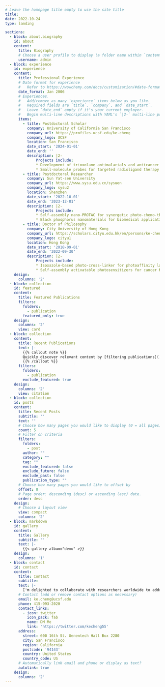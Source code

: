 ```yaml
---
# Leave the homepage title empty to use the site title
title:
date: 2022-10-24
type: landing

sections:
  - block: about.biography
    id: about
    content:
      title: Biography
      # Choose a user profile to display (a folder name within `content/authors/`)
      username: admin
  - block: experience
    id: experience
    content:
      title: Professional Experience
      # Date format for experience
      #   Refer to https://wowchemy.com/docs/customization/#date-format
      date_format: Jan 2006
      # Experiences.
      #   Add/remove as many `experience` items below as you like.
      #   Required fields are `title`, `company`, and `date_start`.
      #   Leave `date_end` empty if it's your current employer.
      #   Begin multi-line descriptions with YAML's `|2-` multi-line prefix.
      items:
        - title: Postdoctoral Scholar
          company: University of California San Francisco
          company_url: https://profiles.ucsf.edu/ke.cheng
          company_logo: UCSF
          location: San Francisco
          date_start: '2024-01-01'
          date_end: ''
          description: |2-
              Projects include:
              * Development of trioxolane antimalarials and anticancer drugs
              * Small-molecule probes for targeted radioligand therapy
        - title: Postdoctoral Researcher
          company: Sun Yat-sen University
          company_url: https://www.sysu.edu.cn/sysuen
          company_logo: sysu2
          location: Shenzhen
          date_start: '2022-10-01'
          date_end: '2023-12-01'
          description: |2-
              Projects include:
              * Self-assembly nano-PROTAC for synergetic photo-chemo-therapy
              * Black phosphorus nanomaterials for biomedical application
        - title: Doctor of Philosophy
          company: City University of Hong Kong
          company_url: https://scholars.cityu.edu.hk/en/persons/ke-cheng(58c29bd6-cebe-40ed-acd8-7ed1cee38a13).html
          company_logo: cityu1
          location: Hong Kong
          date_start: '2018-09-01'
          date_end: '2022-09-30'
          description: |2-
              Projects include:
              * Isoxazole-based photo-cross-linker for photoaffinity labeling and chemoproteomics
              * Self-assembly activatable photosensitizers for cancer Nanotheranostics
    design:
      columns: '2'
  - block: collection
    id: featured
    content:
      title: Featured Publications
      filters:
        folders:
          - publication
        featured_only: true
    design:
      columns: '2'
      view: card
  - block: collection
    content:
      title: Recent Publications
      text: |-
        {{% callout note %}}
        Quickly discover relevant content by [filtering publications](./publication/).
        {{% /callout %}}
      filters:
        folders:
          - publication
        exclude_featured: true
    design:
      columns: '2'
      view: citation
  - block: collection
    id: posts
    content:
      title: Recent Posts
      subtitle: ''
      text: ''
      # Choose how many pages you would like to display (0 = all pages)
      count: 5
      # Filter on criteria
      filters:
        folders:
          - post
        author: ""
        category: ""
        tag: ""
        exclude_featured: false
        exclude_future: false
        exclude_past: false
        publication_type: ""
      # Choose how many pages you would like to offset by
      offset: 0
      # Page order: descending (desc) or ascending (asc) date.
      order: desc
    design:
      # Choose a layout view
      view: compact
      columns: '2'
  - block: markdown
    id: gallery
    content:
      title: Gallery
      subtitle: ''
      text: |-
        {{< gallery album="demo" >}}
    design:
      columns: '1'
  - block: contact
    id: contact
    content:
      title: Contact
      subtitle:
      text: |-
        I'm delighted to collaborate with researchers worldwide to address important questions and make meaningful advancements. Feel free to contact me via email or social media.
      # Contact (add or remove contact options as necessary)
      email: ke.cheng@ucsf.edu
      phone: 415-993-2020
      contact_links:
        - icon: twitter
          icon_pack: fab
          name: DM Me
          link: 'https://twitter.com/kecheng55'
      address:
        street: 600 16th St. Genentech Hall Box 2280
        city: San Francisco
        region: California
        postcode: '94143'
        country: United States
        country_code: US
      # Automatically link email and phone or display as text?
      autolink: true
    design:
      columns: '2'
---
```

